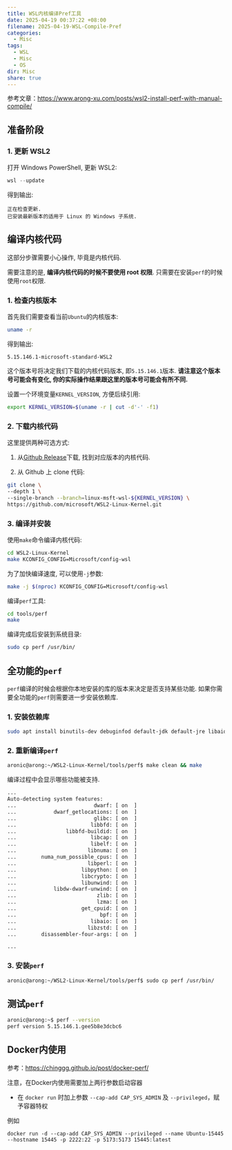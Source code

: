```yaml
---
title: WSL内核编译Pref工具
date: 2025-04-19 00:37:22 +08:00
filename: 2025-04-19-WSL-Compile-Pref
categories:
  - Misc
tags:
  - WSL
  - Misc
  - OS
dir: Misc
share: true
---
```

参考文章：https://www.arong-xu.com/posts/wsl2-install-perf-with-manual-compile/

## 准备阶段

### 1. 更新 WSL2

打开 Windows PowerShell, 更新 WSL2:

```powershell
wsl --update
```

得到输出:

```text
正在检查更新.
已安装最新版本的适用于 Linux 的 Windows 子系统.
```

## 编译内核代码

这部分步骤需要小心操作, 毕竟是内核代码.

需要注意的是, **编译内核代码的时候不要使用 root 权限**. 只需要在安装`perf`的时候使用`root`权限.

### 1. 检查内核版本

首先我们需要查看当前`Ubuntu`的内核版本:

```bash
uname -r
```

得到输出:

```text
5.15.146.1-microsoft-standard-WSL2
```

这个版本号将决定我们下载的内核代码版本, 即`5.15.146.1`版本. **请注意这个版本号可能会有变化, 你的实际操作结果跟这里的版本号可能会有所不同.**

设置一个环境变量`KERNEL_VERSION`, 方便后续引用:

```bash
export KERNEL_VERSION=$(uname -r | cut -d'-' -f1)
```

### 2. 下载内核代码

这里提供两种可选方式:

1. 从[Github Release](https://github.com/microsoft/WSL2-Linux-Kernel/releases)下载, 找到对应版本的内核代码.
    
2. 从 Github 上 clone 代码:

```bash
git clone \
--depth 1 \
--single-branch --branch=linux-msft-wsl-${KERNEL_VERSION} \
https://github.com/microsoft/WSL2-Linux-Kernel.git
```

### 3. 编译并安装

使用`make`命令编译内核代码:

```bash
cd WSL2-Linux-Kernel
make KCONFIG_CONFIG=Microsoft/config-wsl
```

为了加快编译速度, 可以使用`-j`参数:

```bash
make -j $(nproc) KCONFIG_CONFIG=Microsoft/config-wsl
```

编译`perf`工具:

```bash
cd tools/perf
make
```

编译完成后安装到系统目录:

```bash
sudo cp perf /usr/bin/
```

## 全功能的`perf`

`perf`编译的时候会根据你本地安装的库的版本来决定是否支持某些功能. 如果你需要全功能的`perf`则需要进一步安装依赖库.

### 1. 安装依赖库

```bash
sudo apt install binutils-dev debuginfod default-jdk default-jre libaio-dev libbabeltrace-dev libcap-dev libdw-dev libdwarf-dev libelf-dev libiberty-dev liblzma-dev libnuma-dev libperl-dev libpfm4-dev libslang2-dev libssl-dev libtraceevent-dev libunwind-dev libzstd-dev libzstd1 python-setuptools python3 python3-dev systemtap-sdt-dev zlib1g-dev
```

### 2. 重新编译`perf`

```bash
aronic@arong:~/WSL2-Linux-Kernel/tools/perf$ make clean && make
```

编译过程中会显示哪些功能被支持.

```txt
...
Auto-detecting system features:
...                         dwarf: [ on  ]
...            dwarf_getlocations: [ on  ]
...                         glibc: [ on  ]
...                        libbfd: [ on  ]
...                libbfd-buildid: [ on  ]
...                        libcap: [ on  ]
...                        libelf: [ on  ]
...                       libnuma: [ on  ]
...        numa_num_possible_cpus: [ on  ]
...                       libperl: [ on  ]
...                     libpython: [ on  ]
...                     libcrypto: [ on  ]
...                     libunwind: [ on  ]
...            libdw-dwarf-unwind: [ on  ]
...                          zlib: [ on  ]
...                          lzma: [ on  ]
...                     get_cpuid: [ on  ]
...                           bpf: [ on  ]
...                        libaio: [ on  ]
...                       libzstd: [ on  ]
...        disassembler-four-args: [ on  ]

...
```

### 3. 安装`perf`

```bash
aronic@arong:~/WSL2-Linux-Kernel/tools/perf$ sudo cp perf /usr/bin/
```

## 测试`perf`

```bash
aronic@arong:~$ perf --version
perf version 5.15.146.1.gee5b8e3dcbc6
```

## Docker内使用

参考：https://chinggg.github.io/post/docker-perf/

注意，在Docker内使用需要加上两行参数启动容器

- 在 `docker run` 时加上参数 `--cap-add CAP_SYS_ADMIN` 及 `--privileged`，赋予容器特权

例如

```shell
docker run -d --cap-add CAP_SYS_ADMIN --privileged --name Ubuntu-15445 --hostname 15445 -p 2222:22 -p 5173:5173 15445:latest
```